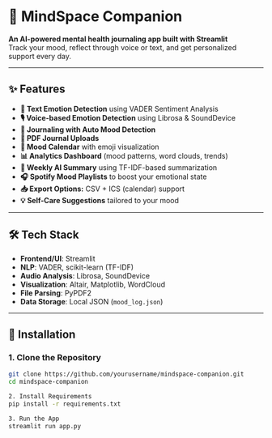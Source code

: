 
# 🧠 MindSpace Companion

**An AI-powered mental health journaling app built with Streamlit**  
Track your mood, reflect through voice or text, and get personalized support every day.

---

## ✨ Features

- **💬 Text Emotion Detection** using VADER Sentiment Analysis
- **🎙️ Voice-based Emotion Detection** using Librosa & SoundDevice
- **📖 Journaling with Auto Mood Detection**
- **📄 PDF Journal Uploads**
- **📅 Mood Calendar** with emoji visualization
- **📊 Analytics Dashboard** (mood patterns, word clouds, trends)
- **📝 Weekly AI Summary** using TF-IDF-based summarization
- **🎧 Spotify Mood Playlists** to boost your emotional state
- **📥 Export Options:** CSV + ICS (calendar) support
- **💡 Self-Care Suggestions** tailored to your mood

---

## 🛠️ Tech Stack

- **Frontend/UI**: Streamlit
- **NLP**: VADER, scikit-learn (TF-IDF)
- **Audio Analysis**: Librosa, SoundDevice
- **Visualization**: Altair, Matplotlib, WordCloud
- **File Parsing**: PyPDF2
- **Data Storage**: Local JSON (`mood_log.json`)

---

## 🚀 Installation

### 1. Clone the Repository
```bash
git clone https://github.com/yourusername/mindspace-companion.git
cd mindspace-companion

2. Install Requirements
pip install -r requirements.txt

3. Run the App
streamlit run app.py


